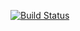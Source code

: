 [![Build Status](https://travis-ci.org/Peterfilho/megasenaspring.svg?branch=master)](https://travis-ci.org/Peterfilho/megasenaspring)
